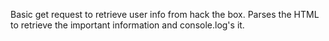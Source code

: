 Basic get request to retrieve user info from hack the box.
Parses the HTML to retrieve the important information and console.log's it. 
